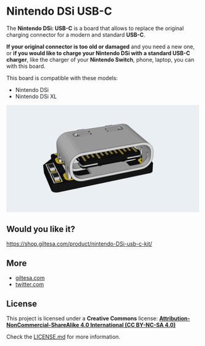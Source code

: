 # Nintendo DSi USB-C

The **Nintendo DSi: USB-C** is a board that allows to replace the original charging connector for a modern and standard **USB-C**.

**If your original connector is too old or damaged** and you need a new one, or **if you would like to charge your Nintendo DSi with a standard USB-C charger**, like the charger of your **Nintendo Switch**, phone, laptop, you can with this board.

This board is compatible with these models:

*   Nintendo DSi
*   Nintendo DSi XL

![Nintendo-DSi-USB-C](https://raw.githubusercontent.com/giltesa/Nintendo-DSi-USB-C-Kit/master/4.%20Photos/Nintendo_DSi_USB-C_v1.1.jpg)


## Would you like it?

https://shop.giltesa.com/product/nintendo-DSi-usb-c-kit/


## More

- [giltesa.com](https://giltesa.com "giltesa.com")
- [twitter.com](https://twitter.com/giltesa "twitter.com")


## License

This project is licensed under a **Creative Commons** license:
**[Attribution-NonCommercial-ShareAlike 4.0 International (CC BY-NC-SA 4.0) ](https://creativecommons.org/licenses/by-nc-sa/4.0/)**

Check the [LICENSE.md](LICENSE.md) for more information.